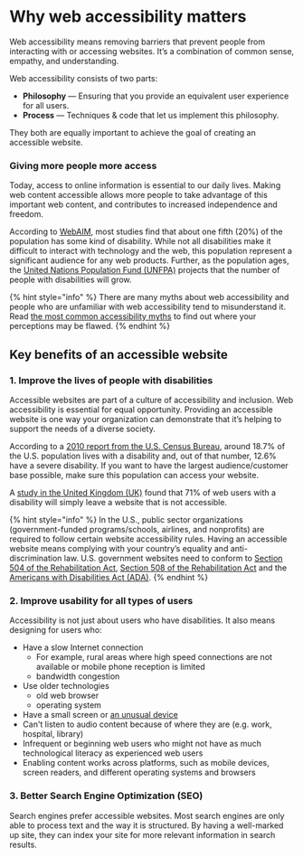 # Why web accessibility matters

Web accessibility means removing barriers that prevent people from interacting with or accessing websites. It’s a combination of common sense, empathy, and understanding.

Web accessibility consists of two parts:

* **Philosophy** — Ensuring that you provide an equivalent user experience for all users.
* **Process** — Techniques & code that let us implement this philosophy.

They both are equally important to achieve the goal of creating an accessible website.

### Giving more people more access

Today, access to online information is essential to our daily lives. Making web content accessible allows more people to take advantage of this important web content, and contributes to increased independence and freedom.

According to [WebAIM](https://webaim.org/), most studies find that about one fifth \(20%\) of the population has some kind of disability. While not all disabilities make it difficult to interact with technology and the web, this population represent a significant audience for any web products. Further, as the population ages, the [United Nations Population Fund \(UNFPA\)](https://www.unfpa.org/publications/ageing-twenty-first-century) projects that the number of people with disabilities will grow.

{% hint style="info" %}
There are many myths about web accessibility and people who are unfamiliar with web accessibility tend to misunderstand it. Read [the most common accessibility myths](https://www.boia.org/blog/website-accessibility-isnt-what-you-think-it-is-10-myths-busted) to find out where your perceptions may be flawed.
{% endhint %}

## Key benefits of an accessible website

### 1. Improve the lives of people with disabilities

Accessible websites are part of a culture of accessibility and inclusion. Web accessibility is essential for equal opportunity. Providing an accessible website is one way your organization can demonstrate that it’s helping to support the needs of a diverse society.

According to a [2010 report from the U.S. Census Bureau](https://www.census.gov/content/dam/Census/library/publications/2012/demo/p70-131.pdf), around 18.7% of the U.S. population lives with a disability and, out of that number, 12.6% have a severe disability. If you want to have the largest audience/customer base possible, make sure this population can access your website.

A [study in the United Kingdom \(UK\)](https://disability-smart.com/2017/01/10/is-there-really-a-business-case-for-website-accessibility/) found that 71% of web users with a disability will simply leave a website that is not accessible.

{% hint style="info" %}
In the U.S., public sector organizations \(government-funded programs/schools, airlines, and nonprofits\) are required to follow certain website accessibility rules. Having an accessible website means complying with your country’s equality and anti-discrimination law. U.S. government websites need to conform to [Section 504 of the Rehabilitation Act](https://www.dol.gov/oasam/regs/statutes/sec504.htm), [Section 508 of the Rehabilitation Act](https://section508.gov/manage/laws-and-policies) and the [Americans with Disabilities Act \(ADA\)](https://www.ada.gov/).
{% endhint %}

### 2. Improve usability for all types of users

Accessibility is not just about users who have disabilities. It also means designing for users who:

* Have a slow Internet connection
  * For example, rural areas where high speed connections are not available or mobile phone reception is limited
  * bandwidth congestion
* Use older technologies
  * old web browser
  * operating system
* Have a small screen or [an unusual device](https://deviceatlas.com/blog/which-devices-have-browsers)
* Can't listen to audio content because of where they are \(e.g. work, hospital, library\)
* Infrequent or beginning web users who might not have as much technological literacy as experienced web users
* Enabling content works across platforms, such as mobile devices, screen readers, and different operating systems and browsers

### 3. Better Search Engine Optimization \(SEO\)

Search engines prefer accessible websites. Most search engines are only able to process text and the way it is structured. By having a well-marked up site, they can index your site for more relevant information in search results.



